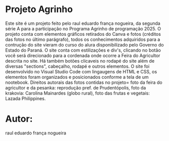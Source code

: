 <h1 aling:center>Projeto Agrinho</h1>
 Este site é um projeto feito pelo raul eduardo frança nogueira, da segunda série A para a participação no Programa Agrinho de programação 2025.
 O projeto conta com elementos gráficos retirados do Canva e fotos (créditos das fotos no último parágrafo), todos os conhecimentos adquiridos para a contrução do site vieram do curso do alura disponibilizado pelo Governo do Estado do Paraná.
 O site conta com estilizações e div's, clicando no botão você será direcionado para a cordenada onde ocorre a Feira do Agricultor descrita no site.
 Há também botões clicaveis no rodapé do site além de diversas "sections", cabeçalho, rodapé e outros elementos.
 O site foi desenvolvido no Visual Studio Code com lingaugens de HTML e CSS, os elementos foram organizados e posicionados conforme a tela de um nootebook.
 Direitos autorais das fotos contidas no projeto= foto da feira do agricultor e da pesanka: reprodução pref. de Prudentópolis, foto da krakovia: Carolina Mainardes (globo rural), foto das frutas e vegetais: Lazada Philippines.

 # Autor:

raul eduardo frança nogueira


